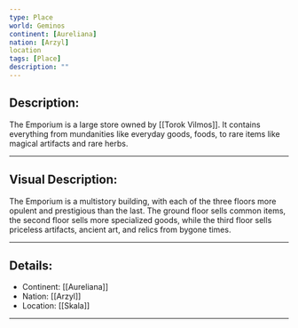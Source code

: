 ```yaml
---
type: Place
world: Geminos
continent: [Aureliana]
nation: [Arzyl]
location
tags: [Place]
description: ""
---
```


## Description:

The Emporium is a large store owned by [[Torok Vilmos]]. It contains everything from mundanities like everyday goods, foods, to rare items like magical artifacts and  rare herbs.

---

## Visual Description:

The Emporium is a multistory building, with each of the three floors more opulent and prestigious than the last. The ground floor sells common items, the second floor sells more specialized goods, while the third floor sells priceless artifacts, ancient art, and relics from bygone times.

---
## Details:
- Continent: [[Aureliana]]
- Nation: [[Arzyl]]
- Location: [[Skala]]


---





